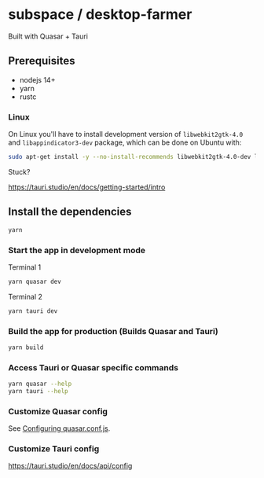# subspace / desktop-farmer

Built with Quasar + Tauri

## Prerequisites

- nodejs 14+
- yarn
- rustc

### Linux

On Linux you'll have to install development version of `libwebkit2gtk-4.0` and `libappindicator3-dev` package, which can be done on Ubuntu with:
```bash
sudo apt-get install -y --no-install-recommends libwebkit2gtk-4.0-dev libappindicator3-dev
```

Stuck?

https://tauri.studio/en/docs/getting-started/intro

## Install the dependencies

```bash
yarn
```

### Start the app in development mode

Terminal 1

```bash
yarn quasar dev
```

Terminal 2

```bash
yarn tauri dev
```

### Build the app for production (Builds Quasar and Tauri)

```bash
yarn build
```

### Access Tauri or Quasar specific commands

```bash
yarn quasar --help
yarn tauri --help
```

### Customize Quasar config
See [Configuring quasar.conf.js](https://v2.quasar.dev/quasar-cli/quasar-conf-js).

### Customize Tauri config
https://tauri.studio/en/docs/api/config
